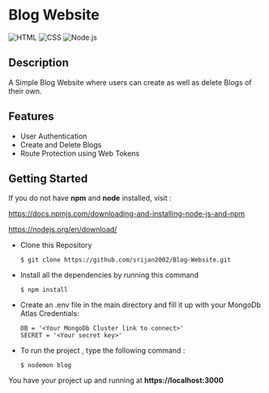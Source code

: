 # Blog Website

![HTML](https://user-images.githubusercontent.com/77445478/160245689-28c5d97a-ba04-45d7-9075-9747f4f16ede.svg) ![CSS](https://user-images.githubusercontent.com/77445478/160245751-77fbeb30-b66d-4cfb-b298-d2943bda5121.svg) ![Node.js](https://user-images.githubusercontent.com/77445478/160245726-365ee7ba-5e86-490c-b028-e554b32ce855.svg) 


## Description

A Simple Blog Website where users can create as well as delete Blogs of their own.

## Features

- User Authentication
- Create and Delete Blogs
- Route Protection using Web Tokens

## Getting Started

If you do not have <b>npm</b> and <b>node</b> installed, visit :

https://docs.npmjs.com/downloading-and-installing-node-js-and-npm

https://nodejs.org/en/download/

- Clone this Repository

   ```
   $ git clone https://github.com/srijan2002/Blog-Website.git
   ```
- Install all the dependencies by running this command

   ```
   $ npm install
   ```

- Create an .env file in the main directory and fill it up with your MongoDb Atlas Credentials:

   ```
   DB = '<Your MongoDb Cluster link to connect>'
   SECRET = '<Your secret key>'
   ```

- To run the project , type the following command :
   ```
   $ nodemon blog
   ```
You have your project up and running at <b>https://localhost:3000</b>


